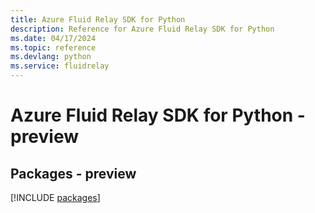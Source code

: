 ```yaml
---
title: Azure Fluid Relay SDK for Python
description: Reference for Azure Fluid Relay SDK for Python
ms.date: 04/17/2024
ms.topic: reference
ms.devlang: python
ms.service: fluidrelay
---
```

# Azure Fluid Relay SDK for Python - preview
## Packages - preview
[!INCLUDE [packages](fluid-relay-index.md)]